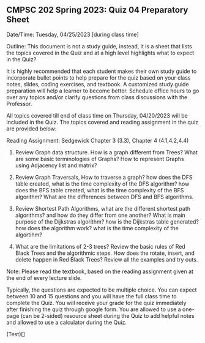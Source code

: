 ## CMPSC 202 Spring 2023: Quiz 04 Preparatory Sheet

Date/Time: Tuesday, 04/25/2023 [during class time]

Outline: This document is not a study guide, instead, it is a sheet that lists the topics covered in the Quiz and at a high level highlights what to expect in the Quiz?

It is highly recommended that each student makes their own study guide to incorporate bullet points to help prepare for the quiz based on your class notes, slides, coding exercises, and textbook. A customized study guide preparation will help a learner to become better. Schedule office hours to go over any topics and/or clarify questions from class discussions with the Professor. 

All topics covered till end of class time on Thursday, 04/20/2023 will be included in the Quiz. The topics covered and reading assignment in the quiz are provided below:

Reading Assignment: Sedgewick  Chapter 3 (3.3), Chapter 4 (4.1,4.2,4.4)

1) Review Graph data structure. How is a graph different from Trees? What are some basic terminologies of Graphs? How to represent Graphs using Adjacency list and matrix? 

2) Review Graph Traversals, How to traverse a graph? how does the DFS table created, what is the time complexity of the DFS algorithm? 
how does the BFS table created, what is the time complexity of the BFS algorithm? What are the differences between DFS and BFS algorithms. 

3) Review Shortest Path Algorithms, what are the different shortest path algorithms? and how do they differ from one another? What is main purpose of the Dijkstras algorithm? how is the Dijkstras table generated? how does the algorithm work? what is the time complexity of the algortihm?

4) What are the limitations of 2-3 trees? Review the basic rules of Red Black Trees and the algorithmic steps. How does the rotate, insert, and delete happen in Red Black Trees? Review all the examples and try outs. 


Note: Please read the textbook, based on the reading assignment given at the end of every lecture slide. 

Typically, the questions are expected to be multiple choice. You can expect between 10 and 15 questions and you will have the full class time to complete the Quiz. You will receive your grade for the quiz immediately after finishing the quiz through google form. You are allowed to use a one-page (can be 2-sided) resource sheet during the Quiz to add helpful notes and allowed to use a calculator during the Quiz. 

(Test)[]